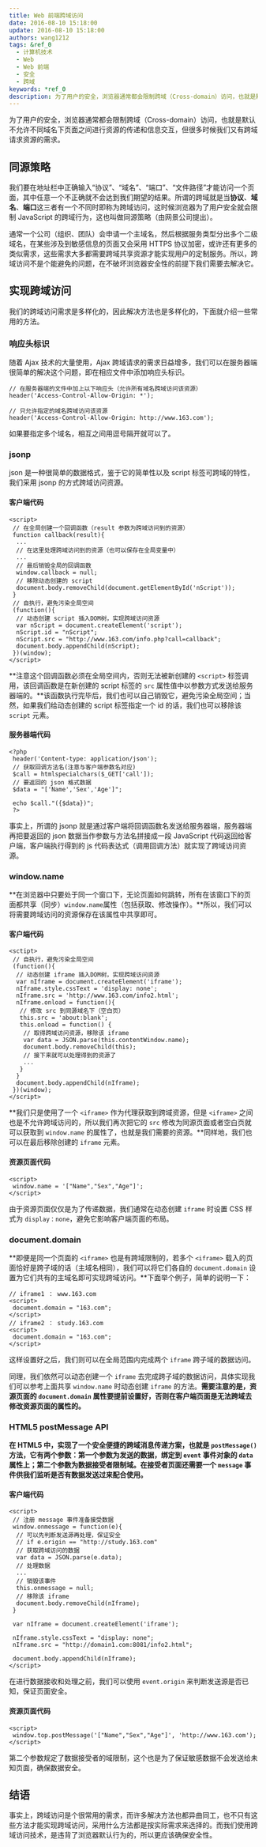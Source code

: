 ```yaml
---
title: Web 前端跨域访问
date: 2016-08-10 15:18:00
update: 2016-08-10 15:18:00
authors: wang1212
tags: &ref_0
  - 计算机技术
  - Web
  - Web 前端
  - 安全
  - 跨域
keywords: *ref_0
description: 为了用户的安全，浏览器通常都会限制跨域（Cross-domain）访问，也就是默认不允许不同域名下页面之间进行资源的传递和信息交互，但很多时候我们又有跨域请求资源的需求。
---
```



为了用户的安全，浏览器通常都会限制跨域（Cross-domain）访问，也就是默认不允许不同域名下页面之间进行资源的传递和信息交互，但很多时候我们又有跨域请求资源的需求。

<!-- truncate -->

## 同源策略

我们要在地址栏中正确输入“协议”、“域名”、“端口”、“文件路径”才能访问一个页面，其中任意一个不正确就不会达到我们期望的结果。所谓的跨域就是当**协议**、**域名**、**端口**这三者有一个不同时即称为跨域访问，这时候浏览器为了用户安全就会限制 JavaScript 的跨域行为，这也叫做同源策略（由网景公司提出）。

通常一个公司（组织、团队）会申请一个主域名，然后根据服务类型分出多个二级域名，在某些涉及到敏感信息的页面又会采用 HTTPS 协议加密，或许还有更多的类似需求，这些需求大多都需要跨域共享资源才能实现用户的定制服务。所以，跨域访问不是个能避免的问题，在不破坏浏览器安全性的前提下我们需要去解决它。

## 实现跨域访问

我们的跨域访问需求是多样化的，因此解决方法也是多样化的，下面就介绍一些常用的方法。

### 响应头标识

随着 Ajax 技术的大量使用，Ajax 跨域请求的需求日益增多，我们可以在服务器端很简单的解决这个问题，即在相应文件中添加响应头标识。

    // 在服务器端的文件中加上以下响应头（允许所有域名跨域访问该资源）
    header('Access-Control-Allow-Origin: *');

    // 只允许指定的域名跨域访问该资源
    header('Access-Control-Allow-Origin: http://www.163.com');

如果要指定多个域名，相互之间用逗号隔开就可以了。

### jsonp

json 是一种很简单的数据格式，鉴于它的简单性以及 script 标签可跨域的特性，我们采用 jsonp 的方式跨域访问资源。

#### 客户端代码

    <script>
     // 在全局创建一个回调函数（result 参数为跨域访问到的资源）
     function callback(result){
      ...
      // 在这里处理跨域访问到的资源（也可以保存在全局变量中）
      ...
      // 最后销毁全局的回调函数
      window.callback = null;
      // 移除动态创建的 script
      document.body.removeChild(document.getElementById('nScript'));
     }
     // 自执行，避免污染全局空间
     (function(){
      // 动态创建 script 插入DOM树，实现跨域访问资源
      var nScript = document.createElement('script');
      nScript.id = "nScript";
      nScript.src = "http://www.163.com/info.php?call=callback";
      document.body.appendChild(nScript);
     })(window);
    </script>

**注意这个回调函数必须在全局空间内，否则无法被新创建的 `<script>` 标签调用，该回调函数是在新创建的 script 标签的 `src` 属性值中以参数方式发送给服务器端的。**该函数执行完毕后，我们也可以自己销毁它，避免污染全局空间；当然，如果我们给动态创建的 script 标签指定一个 id 的话，我们也可以移除该 `script` 元素。

#### 服务器端代码

    <?php
     header('Content-type: application/json');
     // 获取回调方法名(注意与客户端参数名对应)
     $call = htmlspecialchars($_GET['call']);
     // 要返回的 json 格式数据
     $data = "['Name','Sex','Age']";

     echo $call."({$data})";
     ?>

事实上，所谓的 jsonp 就是通过客户端将回调函数名发送给服务器端，服务器端再把要返回的 json 数据当作参数与方法名拼接成一段 JavaScript 代码返回给客户端，客户端执行得到的 js 代码表达式（调用回调方法）就实现了跨域访问资源。

### window.name

**在浏览器中只要处于同一个窗口下，无论页面如何跳转，所有在该窗口下的页面都共享（同步）<code>window.name</code>属性（包括获取、修改操作）。**所以，我们可以将需要跨域访问的资源保存在该属性中共享即可。

#### 客户端代码

    <sctipt>
     // 自执行，避免污染全局空间
     (function(){
      // 动态创建 iframe 插入DOM树，实现跨域访问资源
      var nIframe = document.createElement('iframe');
      nIframe.style.cssText = 'display: none';
      nIframe.src = 'http://www.163.com/info2.html';
      nIframe.onload = function(){
       // 修改 src 到同源域名下（空白页）
       this.src = 'about:blank';
       this.onload = function() {
        // 取得跨域访问资源，移除该 iframe
        var data = JSON.parse(this.contentWindow.name);
        document.body.removeChild(this);
        // 接下来就可以处理得到的资源了
        ...
       }
      }
      document.body.appendChild(nIframe);
     })(window);
    </script>

**我们只是使用了一个 `<iframe>` 作为代理获取到跨域资源，但是 `<iframe>` 之间也是不允许跨域访问的，所以我们再次把它的 `src` 修改为同源页面或者空白页就可以获取到 `window.name` 的属性了，也就是我们需要的资源。**同样地，我们也可以在最后移除创建的 `iframe` 元素。

#### 资源页面代码

    <script>
     window.name = '["Name","Sex","Age"]';
    </script>

由于资源页面仅仅是为了传递数据，我们通常在动态创建 `iframe` 时设置 CSS 样式为 `display：none`，避免它影响客户端页面的布局。

### document.domain

**即便是同一个页面的 `<iframe>` 也是有跨域限制的，若多个 `<iframe>` 载入的页面恰好是跨子域的话（主域名相同），我们可以将它们各自的 `document.domain` 设置为它们共有的主域名即可实现跨域访问。**下面举个例子，简单的说明一下：

    // iframe1 ： www.163.com
    <script>
     document.domain = "163.com";
    </script>
    // iframe2 ： study.163.com
    <script>
     document.domain = "163.com";
    </script>

这样设置好之后，我们则可以在全局范围内完成两个 `iframe` 跨子域的数据访问。

同理，我们依然可以动态创建一个 `iframe` 去完成跨子域的数据访问，具体实现我们可以参考上面共享 `window.name` 时动态创建 `iframe` 的方法。**需要注意的是，资源页面的 `document.domain` 属性要提前设置好，否则在客户端页面是无法跨域去修改资源页面的属性的。**

### HTML5 postMessage API

**在 HTML5 中，实现了一个安全便捷的跨域消息传递方案，也就是 `postMessage()` 方法，它有两个参数：第一个参数为发送的数据，绑定到 `event` 事件对象的 `data` 属性上；第二个参数为数据接受者限制域。在接受者页面还需要一个 `message` 事件供我们监听是否有数据发送过来配合使用。**

#### 客户端代码

    <script>
     // 注册 message 事件准备接受数据
     window.onmessage = function(e){
      // 可以先判断发送源再处理，保证安全
      // if e.origin == "http://study.163.com"
      // 获取跨域访问的数据
      var data = JSON.parse(e.data);
      // 处理数据
      ...
      // 销毁该事件
      this.onmessage = null;
      // 移除该 iframe
      document.body.removeChild(nIframe);
     }

     var nIframe = document.createElement('iframe');

     nIframe.style.cssText = "display: none";
     nIframe.src = "http://domain1.com:8081/info2.html";

     document.body.appendChild(nIframe);
    </script>

在进行数据接收和处理之前，我们可以使用 `event.origin` 来判断发送源是否已知，保证页面安全。

#### 资源页面代码

    <script>
     window.top.postMessage('["Name","Sex","Age"]', 'http://www.163.com');
    </script>

第二个参数规定了数据接受者的域限制，这个也是为了保证敏感数据不会发送给未知页面，确保数据安全。

## 结语

事实上，跨域访问是个很常用的需求，而许多解决方法也都异曲同工，也不只有这些方法才能实现跨域访问，采用什么方法都是按实际需求来选择的。而我们使用跨域访问技术，是违背了浏览器默认行为的，所以更应该确保安全性。
